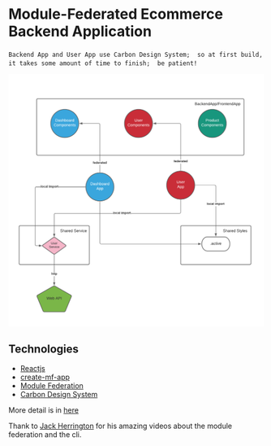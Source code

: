# Module-Federated Ecommerce Backend Application


``
Backend App and User App use Carbon Design System; 
so at first build, it takes some amount of time to finish; 
be patient!
``

![architecture](./architecture/design.png)

## Technologies

- [Reactjs](https://reactjs.org/)
- [create-mf-app](https://github.com/jherr/create-mf-app)
- [Module Federation](https://webpack.js.org/concepts/module-federation/)
- [Carbon Design System](https://www.carbondesignsystem.com/)


More detail is in [here](https://malinka.dev/blog)

Thank to [Jack Herrington](https://www.youtube.com/channel/UC6vRUjYqDuoUsYsku86Lrsw) for his amazing videos about the module federation and the cli.

